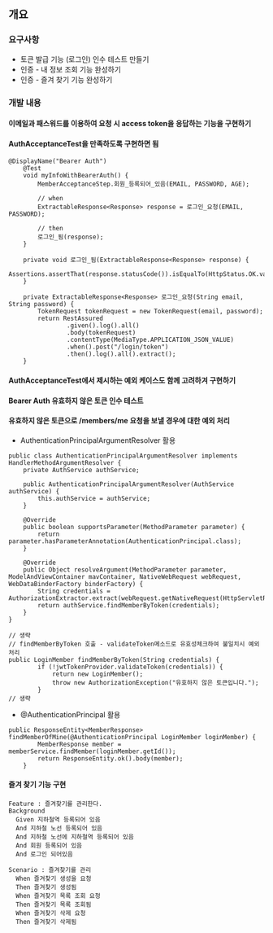 ## 개요
### 요구사항
- 토큰 발급 기능 (로그인) 인수 테스트 만들기
- 인증 - 내 정보 조회 기능 완성하기
- 인증 - 즐겨 찾기 기능 완성하기

### 개발 내용

#### 이메일과 패스워드를 이용하여 요청 시 access token을 응답하는 기능을 구현하기
#### AuthAcceptanceTest을 만족하도록 구현하면 됨

```
@DisplayName("Bearer Auth")
    @Test
    void myInfoWithBearerAuth() {
        MemberAcceptanceStep.회원_등록되어_있음(EMAIL, PASSWORD, AGE);

        // when
        ExtractableResponse<Response> response = 로그인_요청(EMAIL, PASSWORD);

        // then
        로그인_됨(response);
    }

    private void 로그인_됨(ExtractableResponse<Response> response) {
        Assertions.assertThat(response.statusCode()).isEqualTo(HttpStatus.OK.value());
    }

    private ExtractableResponse<Response> 로그인_요청(String email, String password) {
        TokenRequest tokenRequest = new TokenRequest(email, password);
        return RestAssured
                .given().log().all()
                .body(tokenRequest)
                .contentType(MediaType.APPLICATION_JSON_VALUE)
                .when().post("/login/token")
                .then().log().all().extract();
    }

```

#### AuthAcceptanceTest에서 제시하는 예외 케이스도 함께 고려하겨 구현하기
#### Bearer Auth 유효하지 않은 토큰 인수 테스트
#### 유효하지 않은 토큰으로 /members/me 요청을 보낼 경우에 대한 예외 처리

- AuthenticationPrincipalArgumentResolver 활용 
```
public class AuthenticationPrincipalArgumentResolver implements HandlerMethodArgumentResolver {
    private AuthService authService;

    public AuthenticationPrincipalArgumentResolver(AuthService authService) {
        this.authService = authService;
    }

    @Override
    public boolean supportsParameter(MethodParameter parameter) {
        return parameter.hasParameterAnnotation(AuthenticationPrincipal.class);
    }

    @Override
    public Object resolveArgument(MethodParameter parameter, ModelAndViewContainer mavContainer, NativeWebRequest webRequest, WebDataBinderFactory binderFactory) {
        String credentials = AuthorizationExtractor.extract(webRequest.getNativeRequest(HttpServletRequest.class));
        return authService.findMemberByToken(credentials);
    }
}

// 생략
// findMemberByToken 호출 - validateToken메소드로 유효성체크하여 불일치시 예외처리
public LoginMember findMemberByToken(String credentials) {
        if (!jwtTokenProvider.validateToken(credentials)) {
            return new LoginMember();
            throw new AuthorizationException("유효하지 않은 토큰입니다.");
        }
// 생략
```


- @AuthenticationPrincipal 활용
```
public ResponseEntity<MemberResponse> findMemberOfMine(@AuthenticationPrincipal LoginMember loginMember) {
        MemberResponse member = memberService.findMember(loginMember.getId());
        return ResponseEntity.ok().body(member);
    }
```

#### 즐겨 찾기 기능 구현

```
Feature : 즐겨찾기를 관리한다.
Background 
  Given 지하철역 등록되어 있음
  And 지하철 노선 등록되어 있음
  And 지하철 노선에 지하철역 등록되어 있음
  And 회원 등록되어 있음
  And 로그인 되어있음
  
Scenario : 즐겨찾기를 관리
  When 즐겨찾기 생성을 요청
  Then 즐겨찾기 생성됨
  When 즐겨찾기 목록 조회 요청
  Then 즐겨찾기 목록 조회됨
  When 즐겨찾기 삭제 요청
  Then 즐겨찾기 삭제됨
```
